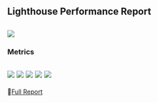 ## Lighthouse Performance Report
![](https://img.shields.io/badge/Performance%20Score-{PERFORMANCE}-{PERFORMANCE_COLOR}?style=for-the-badge&logo=lighthouse&labelColor=white)
----------------------------------
### Metrics
![](https://img.shields.io/badge/First%20Contentful%20Paint-{FCP}-{FCP_COLOR}?style=flat-square&labelColor=white)
![](https://img.shields.io/badge/Largest%20Contentful%20Paint-{LCP}-{LCP_COLOR}?style=flat-square&labelColor=white)
![](https://img.shields.io/badge/Total%20Blocking%20Time-{TBT}-{TBT_COLOR}?style=flat-square&labelColor=white)
![](https://img.shields.io/badge/Cumulative%20Layout%20Shift-{CLS}-{CLS_COLOR}?style=flat-square&labelColor=white)
![](https://img.shields.io/badge/Speed%20Index-{SPEED}-{SPEED_COLOR}?style=flat-square&labelColor=white)
-------
📄[Full Report]({LINK})
